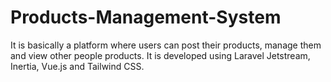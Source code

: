 # Products-Management-System
It is basically a platform where users can post their products, manage them and view other people products. It is developed using Laravel Jetstream, Inertia, Vue.js and Tailwind CSS. 
